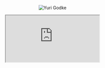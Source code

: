 <p align="center">
    <img
        src="https://yurigodke.com.br/github-profile/image/header.png"
        alt="Yuri Godke"
    />
</p>
<p align="center">
    <iframe
        src="https://yurigodke.com.br/github-profile/text/body"
        title="Yuri Godke Description"
    ></iframe>
</p>

<!--
Sobre mim (curto)

Contato

Projetos
-->
